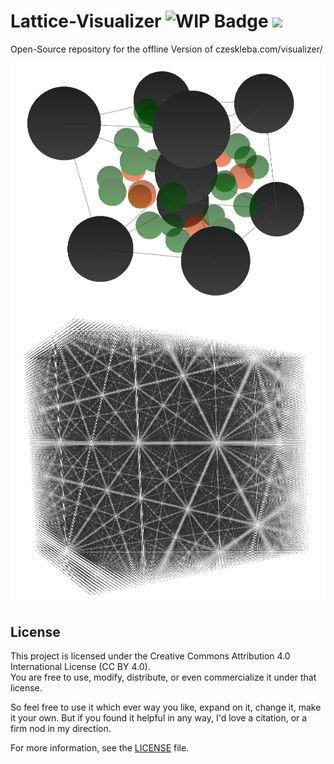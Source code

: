 # Lattice-Visualizer ![WIP Badge](https://img.shields.io/badge/status-WIP-yellow.svg) <a href="https://www.buymeacoffee.com/DenisCzeskleba"><img src="https://www.buymeacoffee.com/assets/img/custom_images/orange_img.png" height="20px"></a>

Open-Source repository for the offline Version of czeskleba.com/visualizer/

![BCC lattice with insterstitual spots marked](assets/Unbenannt.PNG) ![1 million atoms makes for a pretty picture](assets/Unbenannt2.PNG) 

## License

This project is licensed under the Creative Commons Attribution 4.0 International License (CC BY 4.0).  
You are free to use, modify, distribute, or even commercialize it under that license.

So feel free to use it which ever way you like, expand on it, change it, make it your own. 
But if you found it helpful in any way, I'd love a citation, or a firm nod in my direction.

For more information, see the [LICENSE](LICENSE) file.
